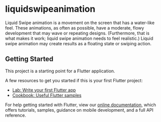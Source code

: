 # liquidswipeanimation

Liquid Swipe animation is a movement on the screen that has a water-like feel. These animations, as often as possible, have a moderate, flowy development that may wave or repeating designs. (Furthermore, that is what makes it work; liquid swipe animation needs to feel realistic.) Liquid swipe animation may create results as a floating state or swiping action.

## Getting Started

This project is a starting point for a Flutter application.

A few resources to get you started if this is your first Flutter project:

- [Lab: Write your first Flutter app](https://flutter.dev/docs/get-started/codelab)
- [Cookbook: Useful Flutter samples](https://flutter.dev/docs/cookbook)

For help getting started with Flutter, view our
[online documentation](https://flutter.dev/docs), which offers tutorials,
samples, guidance on mobile development, and a full API reference.
